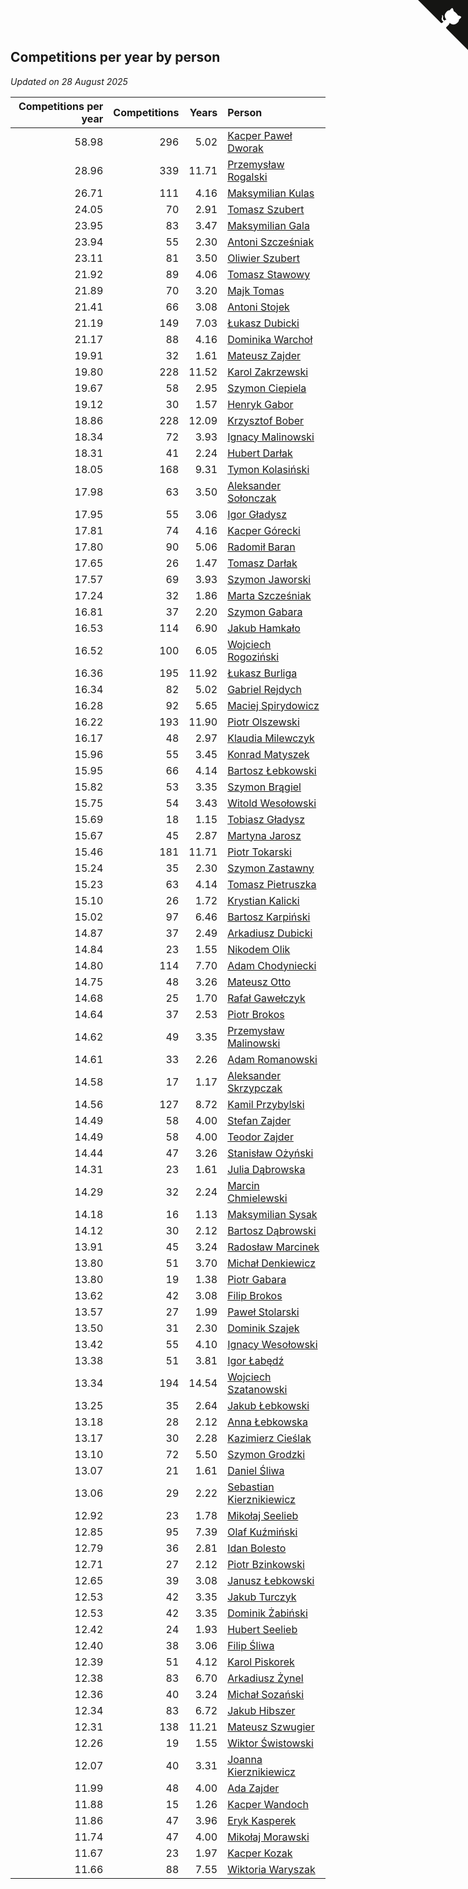 ## Competitions per year by person

*Updated on 28 August 2025*

| Competitions per year | Competitions | Years | Person |
| ---: | ---: | ---: | :--- |
| 58.98 | 296 | 5.02 | [Kacper Paweł Dworak](https://www.worldcubeassociation.org/persons/2020DWOR01) |
| 28.96 | 339 | 11.71 | [Przemysław Rogalski](https://www.worldcubeassociation.org/persons/2013ROGA02) |
| 26.71 | 111 | 4.16 | [Maksymilian Kulas](https://www.worldcubeassociation.org/persons/2021KULA02) |
| 24.05 | 70 | 2.91 | [Tomasz Szubert](https://www.worldcubeassociation.org/persons/2022SZUB02) |
| 23.95 | 83 | 3.47 | [Maksymilian Gala](https://www.worldcubeassociation.org/persons/2022GALA01) |
| 23.94 | 55 | 2.30 | [Antoni Szcześniak](https://www.worldcubeassociation.org/persons/2023SZCZ04) |
| 23.11 | 81 | 3.50 | [Oliwier Szubert](https://www.worldcubeassociation.org/persons/2022SZUB01) |
| 21.92 | 89 | 4.06 | [Tomasz Stawowy](https://www.worldcubeassociation.org/persons/2021STAW01) |
| 21.89 | 70 | 3.20 | [Majk Tomas](https://www.worldcubeassociation.org/persons/2022TOMA05) |
| 21.41 | 66 | 3.08 | [Antoni Stojek](https://www.worldcubeassociation.org/persons/2022STOJ03) |
| 21.19 | 149 | 7.03 | [Łukasz Dubicki](https://www.worldcubeassociation.org/persons/2018DUBI01) |
| 21.17 | 88 | 4.16 | [Dominika Warchoł](https://www.worldcubeassociation.org/persons/2021WARC01) |
| 19.91 | 32 | 1.61 | [Mateusz Zajder](https://www.worldcubeassociation.org/persons/2024ZAJD01) |
| 19.80 | 228 | 11.52 | [Karol Zakrzewski](https://www.worldcubeassociation.org/persons/2014ZAKR01) |
| 19.67 | 58 | 2.95 | [Szymon Ciepiela](https://www.worldcubeassociation.org/persons/2022CIEP01) |
| 19.12 | 30 | 1.57 | [Henryk Gabor](https://www.worldcubeassociation.org/persons/2024GABO02) |
| 18.86 | 228 | 12.09 | [Krzysztof Bober](https://www.worldcubeassociation.org/persons/2013BOBE01) |
| 18.34 | 72 | 3.93 | [Ignacy Malinowski](https://www.worldcubeassociation.org/persons/2021MALI02) |
| 18.31 | 41 | 2.24 | [Hubert Darłak](https://www.worldcubeassociation.org/persons/2023DARL03) |
| 18.05 | 168 | 9.31 | [Tymon Kolasiński](https://www.worldcubeassociation.org/persons/2016KOLA02) |
| 17.98 | 63 | 3.50 | [Aleksander Sołonczak](https://www.worldcubeassociation.org/persons/2022SOLO01) |
| 17.95 | 55 | 3.06 | [Igor Gładysz](https://www.worldcubeassociation.org/persons/2022GLAD01) |
| 17.81 | 74 | 4.16 | [Kacper Górecki](https://www.worldcubeassociation.org/persons/2021GORE01) |
| 17.80 | 90 | 5.06 | [Radomił Baran](https://www.worldcubeassociation.org/persons/2020BARA02) |
| 17.65 | 26 | 1.47 | [Tomasz Darłak](https://www.worldcubeassociation.org/persons/2024DARL01) |
| 17.57 | 69 | 3.93 | [Szymon Jaworski](https://www.worldcubeassociation.org/persons/2021JAWO01) |
| 17.24 | 32 | 1.86 | [Marta Szcześniak](https://www.worldcubeassociation.org/persons/2023SZCZ07) |
| 16.81 | 37 | 2.20 | [Szymon Gabara](https://www.worldcubeassociation.org/persons/2023GABA01) |
| 16.53 | 114 | 6.90 | [Jakub Hamkało](https://www.worldcubeassociation.org/persons/2018HAMK01) |
| 16.52 | 100 | 6.05 | [Wojciech Rogoziński](https://www.worldcubeassociation.org/persons/2019ROGO04) |
| 16.36 | 195 | 11.92 | [Łukasz Burliga](https://www.worldcubeassociation.org/persons/2013BURL01) |
| 16.34 | 82 | 5.02 | [Gabriel Rejdych](https://www.worldcubeassociation.org/persons/2020REJD01) |
| 16.28 | 92 | 5.65 | [Maciej Spirydowicz](https://www.worldcubeassociation.org/persons/2020SPIR01) |
| 16.22 | 193 | 11.90 | [Piotr Olszewski](https://www.worldcubeassociation.org/persons/2013OLSZ02) |
| 16.17 | 48 | 2.97 | [Klaudia Milewczyk](https://www.worldcubeassociation.org/persons/2022MILE05) |
| 15.96 | 55 | 3.45 | [Konrad Matyszek](https://www.worldcubeassociation.org/persons/2022MATY02) |
| 15.95 | 66 | 4.14 | [Bartosz Łebkowski](https://www.worldcubeassociation.org/persons/2021LEBK01) |
| 15.82 | 53 | 3.35 | [Szymon Brągiel](https://www.worldcubeassociation.org/persons/2022BRAG03) |
| 15.75 | 54 | 3.43 | [Witold Wesołowski](https://www.worldcubeassociation.org/persons/2022WESO01) |
| 15.69 | 18 | 1.15 | [Tobiasz Gładysz](https://www.worldcubeassociation.org/persons/2024GLAD02) |
| 15.67 | 45 | 2.87 | [Martyna Jarosz](https://www.worldcubeassociation.org/persons/2022JARO01) |
| 15.46 | 181 | 11.71 | [Piotr Tokarski](https://www.worldcubeassociation.org/persons/2013TOKA01) |
| 15.24 | 35 | 2.30 | [Szymon Zastawny](https://www.worldcubeassociation.org/persons/2023ZAST01) |
| 15.23 | 63 | 4.14 | [Tomasz Pietruszka](https://www.worldcubeassociation.org/persons/2021PIET01) |
| 15.10 | 26 | 1.72 | [Krystian Kalicki](https://www.worldcubeassociation.org/persons/2023KALI10) |
| 15.02 | 97 | 6.46 | [Bartosz Karpiński](https://www.worldcubeassociation.org/persons/2019KARP03) |
| 14.87 | 37 | 2.49 | [Arkadiusz Dubicki](https://www.worldcubeassociation.org/persons/2023DUBI01) |
| 14.84 | 23 | 1.55 | [Nikodem Olik](https://www.worldcubeassociation.org/persons/2024OLIK01) |
| 14.80 | 114 | 7.70 | [Adam Chodyniecki](https://www.worldcubeassociation.org/persons/2017CHOD02) |
| 14.75 | 48 | 3.26 | [Mateusz Otto](https://www.worldcubeassociation.org/persons/2022OTTO01) |
| 14.68 | 25 | 1.70 | [Rafał Gawełczyk](https://www.worldcubeassociation.org/persons/2023GAWE01) |
| 14.64 | 37 | 2.53 | [Piotr Brokos](https://www.worldcubeassociation.org/persons/2023BROK01) |
| 14.62 | 49 | 3.35 | [Przemysław Malinowski](https://www.worldcubeassociation.org/persons/2022MALI01) |
| 14.61 | 33 | 2.26 | [Adam Romanowski](https://www.worldcubeassociation.org/persons/2023ROMA10) |
| 14.58 | 17 | 1.17 | [Aleksander Skrzypczak](https://www.worldcubeassociation.org/persons/2024SKRZ01) |
| 14.56 | 127 | 8.72 | [Kamil Przybylski](https://www.worldcubeassociation.org/persons/2016PRZY01) |
| 14.49 | 58 | 4.00 | [Stefan Zajder](https://www.worldcubeassociation.org/persons/2021ZAJD02) |
| 14.49 | 58 | 4.00 | [Teodor Zajder](https://www.worldcubeassociation.org/persons/2021ZAJD03) |
| 14.44 | 47 | 3.26 | [Stanisław Ożyński](https://www.worldcubeassociation.org/persons/2022OZYN01) |
| 14.31 | 23 | 1.61 | [Julia Dąbrowska](https://www.worldcubeassociation.org/persons/2024DABR01) |
| 14.29 | 32 | 2.24 | [Marcin Chmielewski](https://www.worldcubeassociation.org/persons/2023CHMI01) |
| 14.18 | 16 | 1.13 | [Maksymilian Sysak](https://www.worldcubeassociation.org/persons/2024SYSA01) |
| 14.12 | 30 | 2.12 | [Bartosz Dąbrowski](https://www.worldcubeassociation.org/persons/2023DABR07) |
| 13.91 | 45 | 3.24 | [Radosław Marcinek](https://www.worldcubeassociation.org/persons/2022MARC05) |
| 13.80 | 51 | 3.70 | [Michał Denkiewicz](https://www.worldcubeassociation.org/persons/2021DENK01) |
| 13.80 | 19 | 1.38 | [Piotr Gabara](https://www.worldcubeassociation.org/persons/2024GABA02) |
| 13.62 | 42 | 3.08 | [Filip Brokos](https://www.worldcubeassociation.org/persons/2022BROK03) |
| 13.57 | 27 | 1.99 | [Paweł Stolarski](https://www.worldcubeassociation.org/persons/2023STOL04) |
| 13.50 | 31 | 2.30 | [Dominik Szajek](https://www.worldcubeassociation.org/persons/2023SZAJ01) |
| 13.42 | 55 | 4.10 | [Ignacy Wesołowski](https://www.worldcubeassociation.org/persons/2021WESO01) |
| 13.38 | 51 | 3.81 | [Igor Łabędź](https://www.worldcubeassociation.org/persons/2021LABE01) |
| 13.34 | 194 | 14.54 | [Wojciech Szatanowski](https://www.worldcubeassociation.org/persons/2011SZAT01) |
| 13.25 | 35 | 2.64 | [Jakub Łebkowski](https://www.worldcubeassociation.org/persons/2023LEBK01) |
| 13.18 | 28 | 2.12 | [Anna Łebkowska](https://www.worldcubeassociation.org/persons/2023LEBK04) |
| 13.17 | 30 | 2.28 | [Kazimierz Cieślak](https://www.worldcubeassociation.org/persons/2023CIES01) |
| 13.10 | 72 | 5.50 | [Szymon Grodzki](https://www.worldcubeassociation.org/persons/2020GROD01) |
| 13.07 | 21 | 1.61 | [Daniel Śliwa](https://www.worldcubeassociation.org/persons/2024SLIW01) |
| 13.06 | 29 | 2.22 | [Sebastian Kierznikiewicz](https://www.worldcubeassociation.org/persons/2023KIER02) |
| 12.92 | 23 | 1.78 | [Mikołaj Seelieb](https://www.worldcubeassociation.org/persons/2023SEEL04) |
| 12.85 | 95 | 7.39 | [Olaf Kuźmiński](https://www.worldcubeassociation.org/persons/2018KUZM02) |
| 12.79 | 36 | 2.81 | [Idan Bolesto](https://www.worldcubeassociation.org/persons/2022BOLE01) |
| 12.71 | 27 | 2.12 | [Piotr Bzinkowski](https://www.worldcubeassociation.org/persons/2023BZIN01) |
| 12.65 | 39 | 3.08 | [Janusz Łebkowski](https://www.worldcubeassociation.org/persons/2022LEBK01) |
| 12.53 | 42 | 3.35 | [Jakub Turczyk](https://www.worldcubeassociation.org/persons/2022TURC02) |
| 12.53 | 42 | 3.35 | [Dominik Żabiński](https://www.worldcubeassociation.org/persons/2022ZABI01) |
| 12.42 | 24 | 1.93 | [Hubert Seelieb](https://www.worldcubeassociation.org/persons/2023SEEL02) |
| 12.40 | 38 | 3.06 | [Filip Śliwa](https://www.worldcubeassociation.org/persons/2022SLIW01) |
| 12.39 | 51 | 4.12 | [Karol Piskorek](https://www.worldcubeassociation.org/persons/2021PISK01) |
| 12.38 | 83 | 6.70 | [Arkadiusz Żynel](https://www.worldcubeassociation.org/persons/2018ZYNE01) |
| 12.36 | 40 | 3.24 | [Michał Sozański](https://www.worldcubeassociation.org/persons/2022SOZA02) |
| 12.34 | 83 | 6.72 | [Jakub Hibszer](https://www.worldcubeassociation.org/persons/2018HIBS01) |
| 12.31 | 138 | 11.21 | [Mateusz Szwugier](https://www.worldcubeassociation.org/persons/2014SZWU01) |
| 12.26 | 19 | 1.55 | [Wiktor Świstowski](https://www.worldcubeassociation.org/persons/2024SWIS01) |
| 12.07 | 40 | 3.31 | [Joanna Kierznikiewicz](https://www.worldcubeassociation.org/persons/2022KIER01) |
| 11.99 | 48 | 4.00 | [Ada Zajder](https://www.worldcubeassociation.org/persons/2021ZAJD01) |
| 11.88 | 15 | 1.26 | [Kacper Wandoch](https://www.worldcubeassociation.org/persons/2024WAND01) |
| 11.86 | 47 | 3.96 | [Eryk Kasperek](https://www.worldcubeassociation.org/persons/2021KASP01) |
| 11.74 | 47 | 4.00 | [Mikołaj Morawski](https://www.worldcubeassociation.org/persons/2021MORA01) |
| 11.67 | 23 | 1.97 | [Kacper Kozak](https://www.worldcubeassociation.org/persons/2023KOZA05) |
| 11.66 | 88 | 7.55 | [Wiktoria Waryszak](https://www.worldcubeassociation.org/persons/2018WARY01) |


<a href="https://github.com/noeruchangd/wca_statistics_vn" class="github-corner" aria-label="View source on Github"><svg width="80" height="80" viewBox="0 0 250 250" style="fill:#151513; color:#fff; position: absolute; top: 0; border: 0; right: 0;" aria-hidden="true"><path d="M0,0 L115,115 L130,115 L142,142 L250,250 L250,0 Z"></path><path d="M128.3,109.0 C113.8,99.7 119.0,89.6 119.0,89.6 C122.0,82.7 120.5,78.6 120.5,78.6 C119.2,72.0 123.4,76.3 123.4,76.3 C127.3,80.9 125.5,87.3 125.5,87.3 C122.9,97.6 130.6,101.9 134.4,103.2" fill="currentColor" style="transform-origin: 130px 106px;" class="octo-arm"></path><path d="M115.0,115.0 C114.9,115.1 118.7,116.5 119.8,115.4 L133.7,101.6 C136.9,99.2 139.9,98.4 142.2,98.6 C133.8,88.0 127.5,74.4 143.8,58.0 C148.5,53.4 154.0,51.2 159.7,51.0 C160.3,49.4 163.2,43.6 171.4,40.1 C171.4,40.1 176.1,42.5 178.8,56.2 C183.1,58.6 187.2,61.8 190.9,65.4 C194.5,69.0 197.7,73.2 200.1,77.6 C213.8,80.2 216.3,84.9 216.3,84.9 C212.7,93.1 206.9,96.0 205.4,96.6 C205.1,102.4 203.0,107.8 198.3,112.5 C181.9,128.9 168.3,122.5 157.7,114.1 C157.9,116.9 156.7,120.9 152.7,124.9 L141.0,136.5 C139.8,137.7 141.6,141.9 141.8,141.8 Z" fill="currentColor" class="octo-body"></path></svg></a><style>.github-corner:hover .octo-arm{animation:octocat-wave 560ms ease-in-out}@keyframes octocat-wave{0%,100%{transform:rotate(0)}20%,60%{transform:rotate(-25deg)}40%,80%{transform:rotate(10deg)}}@media (max-width:500px){.github-corner:hover .octo-arm{animation:none}.github-corner .octo-arm{animation:octocat-wave 560ms ease-in-out}}</style>
